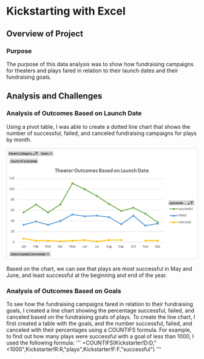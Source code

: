 # Kickstarting with Excel

## Overview of Project

### Purpose
The purpose of this data analysis was to show how fundraising campaigns for theaters and plays fared in relation to their launch dates and their fundraising goals.

## Analysis and Challenges

### Analysis of Outcomes Based on Launch Date
Using a pivot table, I was able to create a dotted line chart that shows the number of successful, failed, and canceled fundraising campaigns for plays by month.

![Theater Outcomes Based on Launch Date](./Resources/Theater_Outcomes_vs_Launch.png)

Based on the chart, we can see that plays are most successful in May and June, and least successful at the beginning and end of the year.

### Analysis of Outcomes Based on Goals
To see how the fundraising campaigns fared in relation to their fundraising goals, I created a line chart showing the percentage successful, failed, and canceled based on the fundraising goals of plays.
To create the line chart, I first created a table with the goals, and the number successful, failed, and canceled with their percentages using a COUNTIFS formula. For example, to find out how many plays were successful with a goal of less than 1000, I used the following formula:
'''
=COUNTIFS(Kickstarter!D:D,"<1000",Kickstarter!R:R,"plays",Kickstarter!F:F,"successful")
'''
